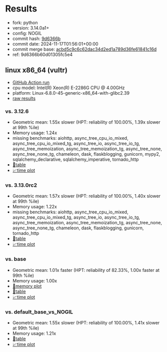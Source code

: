 # Results

- fork: python
- version: 3.14.0a1+
- config: NOGIL
- commit hash: [9d6366b](https://github.com/python/cpython/commit/9d6366b)
- commit date: 2024-11-17T01:56:01+00:00
- commit merge base: [acbd5c9c6c62dac34d2ed1a789d36fe61841c16d](https://github.com/python/cpython/commit/acbd5c9c6c62dac34d2ed1a789d36fe61841c16d)
- ref: 9d6366b60d01305fc5e4

## linux x86_64 (vultr)

- [GitHub Action run](https://github.com/facebookexperimental/free-threading-benchmarking/actions/runs/11904492069)
- cpu model: Intel(R) Xeon(R) E-2286G CPU @ 4.00GHz
- platform: Linux-6.8.0-45-generic-x86_64-with-glibc2.39
- [raw results](bm-20241117-vultr-x86_64-python-9d6366b60d01305fc5e4-3.14.0a1%2B-9d6366b.json)

### vs. 3.12.6

- Geometric mean: 1.55x slower (HPT: reliability of 100.00%, 1.39x slower at 99th %ile)
- Memory usage: 1.24x
- missing benchmarks: aiohttp, async_tree_cpu_io_mixed, async_tree_cpu_io_mixed_tg, async_tree_io, async_tree_io_tg, async_tree_memoization, async_tree_memoization_tg, async_tree_none, async_tree_none_tg, chameleon, dask, flaskblogging, gunicorn, mypy2, sqlalchemy_declarative, sqlalchemy_imperative, tornado_http
- [📄table](bm-20241117-vultr-x86_64-python-9d6366b60d01305fc5e4-3.14.0a1%2B-9d6366b-vs-3.12.6.md)
- [📈time plot](bm-20241117-vultr-x86_64-python-9d6366b60d01305fc5e4-3.14.0a1%2B-9d6366b-vs-3.12.6.svg)

### vs. 3.13.0rc2

- Geometric mean: 1.57x slower (HPT: reliability of 100.00%, 1.40x slower at 99th %ile)
- Memory usage: 1.22x
- missing benchmarks: aiohttp, async_tree_cpu_io_mixed, async_tree_cpu_io_mixed_tg, async_tree_io, async_tree_io_tg, async_tree_memoization, async_tree_memoization_tg, async_tree_none, async_tree_none_tg, chameleon, dask, flaskblogging, gunicorn, tornado_http
- [📄table](bm-20241117-vultr-x86_64-python-9d6366b60d01305fc5e4-3.14.0a1%2B-9d6366b-vs-3.13.0rc2.md)
- [📈time plot](bm-20241117-vultr-x86_64-python-9d6366b60d01305fc5e4-3.14.0a1%2B-9d6366b-vs-3.13.0rc2.svg)

### vs. base

- Geometric mean: 1.01x faster (HPT: reliability of 82.33%, 1.00x faster at 99th %ile)
- Memory usage: 1.00x
- [🧠memory plot](bm-20241117-vultr-x86_64-python-9d6366b60d01305fc5e4-3.14.0a1%2B-9d6366b-vs-base-mem.svg)
- [📄table](bm-20241117-vultr-x86_64-python-9d6366b60d01305fc5e4-3.14.0a1%2B-9d6366b-vs-base.md)
- [📈time plot](bm-20241117-vultr-x86_64-python-9d6366b60d01305fc5e4-3.14.0a1%2B-9d6366b-vs-base.svg)

### vs. default_base_vs_NOGIL

- Geometric mean: 1.55x slower (HPT: reliability of 100.00%, 1.41x slower at 99th %ile)
- Memory usage: 1.21x
- [📄table](bm-20241117-vultr-x86_64-python-9d6366b60d01305fc5e4-3.14.0a1%2B-9d6366b-vs-default_base_vs_NOGIL.md)
- [📈time plot](bm-20241117-vultr-x86_64-python-9d6366b60d01305fc5e4-3.14.0a1%2B-9d6366b-vs-default_base_vs_NOGIL.svg)

